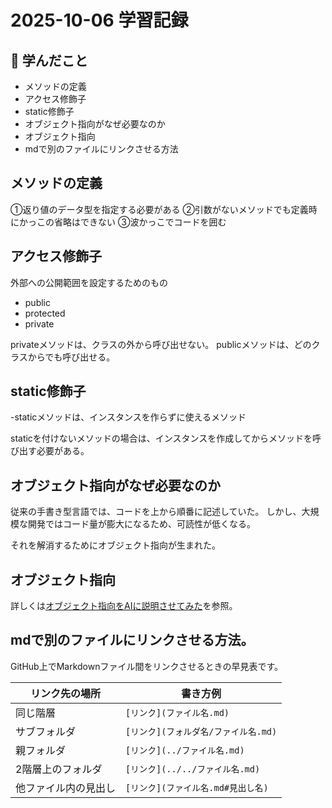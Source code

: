 # 2025-10-06 学習記録

## 📘 学んだこと
- メソッドの定義
- アクセス修飾子
- static修飾子
- オブジェクト指向がなぜ必要なのか
- オブジェクト指向
- mdで別のファイルにリンクさせる方法

## メソッドの定義
①返り値のデータ型を指定する必要がある
②引数がないメソッドでも定義時にかっこの省略はできない
③波かっこでコードを囲む

## アクセス修飾子
外部への公開範囲を設定するためのもの
- public
- protected
- private

privateメソッドは、クラスの外から呼び出せない。
publicメソッドは、どのクラスからでも呼び出せる。

## static修飾子
-staticメソッドは、インスタンスを作らずに使えるメソッド

staticを付けないメソッドの場合は、インスタンスを作成してからメソッドを呼び出す必要がある。

## オブジェクト指向がなぜ必要なのか
従来の手書き型言語では、コードを上から順番に記述していた。
しかし、大規模な開発ではコード量が膨大になるため、可読性が低くなる。

それを解消するためにオブジェクト指向が生まれた。

## オブジェクト指向
詳しくは[オブジェクト指向をAIに説明させてみた](オブジェクト指向とは.md)を参照。

## mdで別のファイルにリンクさせる方法。
GitHub上でMarkdownファイル間をリンクさせるときの早見表です。

| リンク先の場所 | 書き方例 |
|----------------|-----------|
| 同じ階層 | `[リンク](ファイル名.md)` |
| サブフォルダ | `[リンク](フォルダ名/ファイル名.md)` |
| 親フォルダ | `[リンク](../ファイル名.md)` |
| 2階層上のフォルダ | `[リンク](../../ファイル名.md)` |
| 他ファイル内の見出し | `[リンク](ファイル名.md#見出し名)` |

